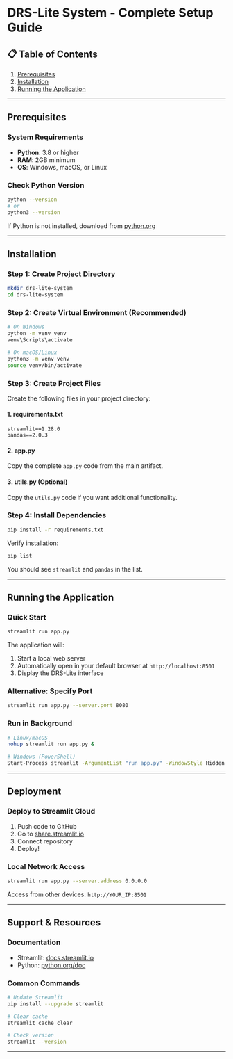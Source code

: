 # DRS-Lite System - Complete Setup Guide

## 📋 Table of Contents
1. [Prerequisites](#prerequisites)
2. [Installation](#installation)
3. [Running the Application](#running-the-application)

---

## Prerequisites

### System Requirements
- **Python**: 3.8 or higher
- **RAM**: 2GB minimum
- **OS**: Windows, macOS, or Linux

### Check Python Version
```bash
python --version
# or
python3 --version
```

If Python is not installed, download from [python.org](https://www.python.org/downloads/)

---

## Installation

### Step 1: Create Project Directory
```bash
mkdir drs-lite-system
cd drs-lite-system
```

### Step 2: Create Virtual Environment (Recommended)
```bash
# On Windows
python -m venv venv
venv\Scripts\activate

# On macOS/Linux
python3 -m venv venv
source venv/bin/activate
```

### Step 3: Create Project Files

Create the following files in your project directory:

#### 1. requirements.txt
```
streamlit==1.28.0
pandas==2.0.3
```

#### 2. app.py
Copy the complete `app.py` code from the main artifact.

#### 3. utils.py (Optional)
Copy the `utils.py` code if you want additional functionality.

### Step 4: Install Dependencies
```bash
pip install -r requirements.txt
```

Verify installation:
```bash
pip list
```

You should see `streamlit` and `pandas` in the list.

---

## Running the Application

### Quick Start
```bash
streamlit run app.py
```

The application will:
1. Start a local web server
2. Automatically open in your default browser at `http://localhost:8501`
3. Display the DRS-Lite interface

### Alternative: Specify Port
```bash
streamlit run app.py --server.port 8080
```

### Run in Background
```bash
# Linux/macOS
nohup streamlit run app.py &

# Windows (PowerShell)
Start-Process streamlit -ArgumentList "run app.py" -WindowStyle Hidden
```

---

## Deployment

### Deploy to Streamlit Cloud
1. Push code to GitHub
2. Go to [share.streamlit.io](https://share.streamlit.io)
3. Connect repository
4. Deploy!

### Local Network Access
```bash
streamlit run app.py --server.address 0.0.0.0
```

Access from other devices: `http://YOUR_IP:8501`

---

## Support & Resources

### Documentation
- Streamlit: [docs.streamlit.io](https://docs.streamlit.io)
- Python: [python.org/doc](https://www.python.org/doc/)

### Common Commands
```bash
# Update Streamlit
pip install --upgrade streamlit

# Clear cache
streamlit cache clear

# Check version
streamlit --version
```

---
